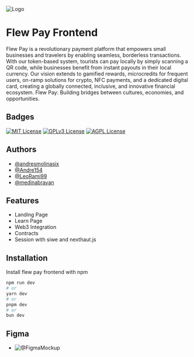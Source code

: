 ![Logo](https://flewpay.com/opengraph-image.png)

# Flew Pay Frontend

Flew Pay is a revolutionary payment platform that empowers small businesses and travelers by enabling seamless, borderless transactions. With our token-based system, tourists can pay locally by simply scanning a QR code, while businesses benefit from instant payouts in their local currency. Our vision extends to gamified rewards, microcredits for frequent users, on-ramp solutions for crypto, NFC payments, and a dedicated digital card, creating a globally connected, inclusive, and innovative financial ecosystem. Flew Pay: Building bridges between cultures, economies, and opportunities.

## Badges

[![MIT License](https://img.shields.io/badge/License-MIT-green.svg)](https://choosealicense.com/licenses/mit/)
[![GPLv3 License](https://img.shields.io/badge/License-GPL%20v3-yellow.svg)](https://opensource.org/licenses/)
[![AGPL License](https://img.shields.io/badge/license-AGPL-blue.svg)](http://www.gnu.org/licenses/agpl-3.0)

## Authors

-   [@andresmolinasix](https://github.com/andresmolinasix)
-   [@Andre154](https://github.com/Andre154)
-   [@LeoRami99](https://github.com/LeoRami99)
-   [@medinabrayan](https://github.com/medinabrayan)

## Features

-   Landing Page
-   Learn Page
-   Web3 Integration
-   Contracts
-   Session with siwe and nexthaut.js

## Installation

Install flew pay frontend with npm

```bash
npm run dev
# or
yarn dev
# or
pnpm dev
# or
bun dev
```

<!-- enlace de figma -->

## Figma

-   ![@FigmaMockup](https://www.figma.com/design/IZgBPMcZ5wwW90RLBWL8we/flewpay?node-id=0-1&t=lmjzVwbUozR3x3i9-1)
